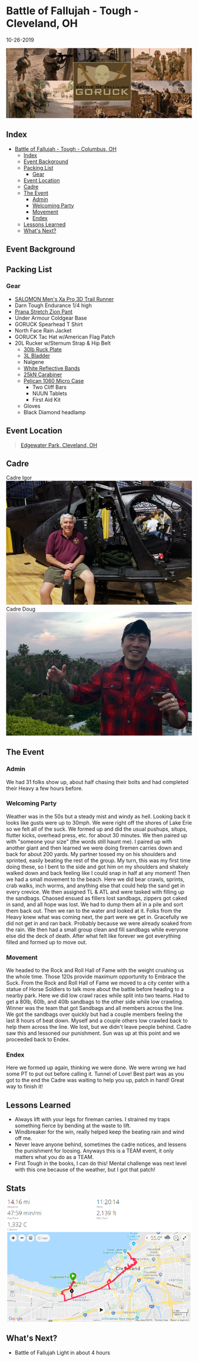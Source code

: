 # Battle of Fallujah - Tough - Cleveland, OH
10-26-2019

![Battle of Fallujah Patch](FB_IMG_1576012427876.jpg "Battle of Fallujah Patch")
## Index
- [Battle of Fallujah - Tough - Columbus, OH](#battle-of-fallujah---tough---cleveland-oh)
  - [Index](#index)
  - [Event Background](#event-background)
  - [Packing List](#packing-list)
    - [Gear](#gear)
  - [Event Location](#event-location)
  - [Cadre](#cadre)
  - [The Event](#the-event)
    - [Admin](#admin)
    - [Welcoming Party](#welcoming-party)
    - [Movement](#movement)
    - [Endex](#endex)
  - [Lessons Learned](#lessons-learned)
  - [What's Next?](#whats-next)

## Event Background

## Packing List
### Gear
* [SALOMON Men's Xa Pro 3D Trail Runner](https://www.amazon.com/Salomon-Trail-Running-Shoes-black/dp/B01HD6SXWA/ref=pd_rhf_ee_s_rp_c_0_8?_encoding=UTF8&pd_rd_i=B01HD6SXWA&pd_rd_r=0b5cf26b-aea4-4b56-88ec-053ae5091a77&pd_rd_w=tnevL&pd_rd_wg=vvIJG&pf_rd_p=e7de3e41-8621-46b5-8090-e75951bb9b3e&pf_rd_r=BVGQXQYTCJVR1FEYFR5H&psc=1&refRID=BVGQXQYTCJVR1FEYFR5H)
* Darn Tough Endurance 1/4 high
* [Prana Stretch Zion Pant](https://www.prana.com/p/stretch-zion-pant/M4ST30116-CAGR-28.html?bvstate=pg:2/ct:r&mid=paidsearch&eid=google&gid=6&nid=CPCS_Search_Brand_DSA&oid=Product_Detail_Pages&gclid=EAIaIQobChMItem1xoCs5gIVjIbACh3gagz6EAAYAiAAEgI_D_D_BwE)
* Under Armour Coldgear Base
* GORUCK Spearhead T Shirt
* North Face Rain Jacket
* GORUCK Tac Hat w/American Flag Patch
* 20L Rucker w/Sternum Strap & Hip Belt
  * [30lb Ruck Plate](https://www.goruck.com/ruck-plates-for-rucker/)
  * [3L Bladder](https://www.amazon.com/gp/product/B016SSZD3G/ref=ppx_yo_dt_b_search_asin_title?ie=UTF8&psc=1)
  * Nalgene 
  * [White Reflective Bands](https://www.amazon.com/gp/product/B000KGATL4/ref=ppx_yo_dt_b_search_asin_title?ie=UTF8&psc=1)
  * [25kN Carabiner](https://www.amazon.com/gp/product/B073XS2KLJ/ref=ppx_yo_dt_b_search_asin_title?ie=UTF8&psc=1)
  * [Pelican 1060 Micro Case](https://www.amazon.com/gp/product/B0029Q7A1K/ref=ppx_yo_dt_b_asin_title_o00_s00?ie=UTF8&psc=1)
    * Two Cliff Bars
    * NUUN Tablets
    * First Aid Kit
  * Gloves
  * Black Diamond headlamp

## Event Location
>[Edgewater Park, Cleveland, OH](https://goo.gl/maps/DvUJMbUW7e8XV6Xn7)

## Cadre
Cadre Igor
![Cadre Igor](../../images/cadre/igor.jpg)
Cadre Doug
![Cadre Igor](../../images/cadre/doug.jpg)

## The Event

### Admin
We had 31 folks show up, about half chasing their bolts and had completed their Heavy a few hours before.

### Welcoming Party

Weather was in the 50s but a steady mist and windy as hell. Looking back it looks like gusts were up to 30mph. We were right off the shores of Lake Erie so we felt all of the suck. We formed up and did the usual pushups, situps, flutter kicks, overhead press, etc. for about 30 minutes. We then paired up with "someone your size" (the words still haunt me). I paired up with another giant and then learned we were doing firemen carries down and back for about 200 yards. My partner tossed my on his shoulders and sprinted, easily beating the rest of the group. My turn, this was my first time doing these, so I bent to the side and got him on my shoulders and shakely walked down and back feeling like I could snap in half at any moment! Then we had a small movement to the beach. Here we did bear crawls, sprints, crab walks, inch worms, and anything else that could help the sand get in every crevice. We then assigned TL & ATL and were tasked with filling up the sandbags. Chaosed ensued as fillers lost sandbags, zippers got caked in sand, and all hope was lost. We had to dump them all in a pile and sort them back out. Then we ran to the water and looked at it. Folks from the Heavy knew what was coming next, the part were we get in. Gracefully we did not get in and ran back. Probably because we were already soaked from the rain. We then had a small group clean and fill sandbags while everyone else did the deck of death. After what felt like forever we got everything filled and formed up to move out.

### Movement

We headed to the Rock and Roll Hall of Fame with the weight crushing us the whole time. Those 120s provide maximum opportunity to Embrace the Suck. From the Rock and Roll Hall of Fame we moved to a city center with a statue of Horse Soldiers to talk more about the battle before heading to a nearby park. Here we did low crawl races while split into two teams. Had to get a 80lb, 60lb, and 40lb sandbags to the other side while low crawling. Winner was the team that got Sandbags and all members across the line. We got the sandbags over quickly but had a couple members feeling the last 8 hours of beat down. Myself and a couple others low crawled back to help them across the line. We lost, but we didn't leave people behind. Cadre saw this and lessoned our punishment. Sun was up at this point and we proceeded back to Endex.

### Endex

Here we formed up again, thinking we were done. We were wrong we had some PT to put out before calling it. Tunnel of Love! Best part was as you got to the end the Cadre was waiting to help you up, patch in hand! Great way to finish it!

## Lessons Learned

* Always lift with your legs for fireman carries. I strained my traps something fierce by bending at the waste to lift.
* Windbreaker for the win, really helped keep the beating rain and wind off me.
* Never leave anyone behind, sometimes the cadre notices, and lessens the punishment for loosing. Anyways this is a TEAM event, it only matters what you do as a TEAM.
* First Tough in the books, I can do this! Mental challenge was next level with this one because of the weather, but I got that patch!
 
## Stats
 ![Battle of Fallujah Tough Stats](bofToughStats.png)
  
## What's Next?
* Battle of Fallujah Light in about 4 hours

